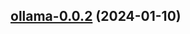 

## [ollama-0.0.2](https://github.com/truecharts/charts/compare/ollama-0.0.1...ollama-0.0.2) (2024-01-10)